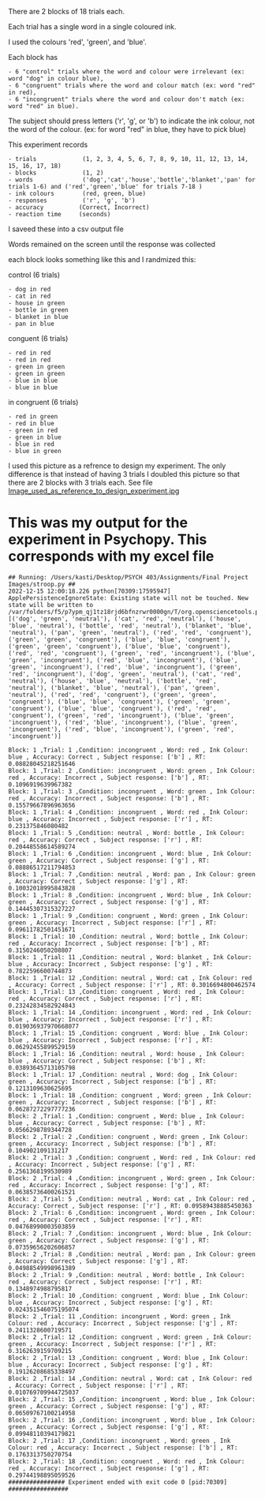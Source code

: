 There are 2 blocks of 18 trials each. 

Each trial has a single word in a single coloured ink.

I used the colours 'red', 'green', and 'blue'. 

Each block has 

    - 6 "control" trials where the word and colour were irrelevant (ex: word "dog" in colour blue), 
    - 6 "congruent" trials where the word and colour match (ex: word "red" in red), 
    - 6 "incongruent" trials where the word and colour don't match (ex: word "red" in blue).
    
The subject should press letters ('r', 'g', or 'b') to indicate the ink colour, not the word of the colour. (ex: for word "red" in blue, they have to pick blue) 

This experiment records 

    - trials             (1, 2, 3, 4, 5, 6, 7, 8, 9, 10, 11, 12, 13, 14, 15, 16, 17, 18)
    - blocks             (1, 2)
    - words              ('dog','cat','house','bottle','blanket','pan' for trials 1-6) and ('red','green','blue' for trials 7-18 )
    - ink colours        (red, green, blue)
    - responses          ('r', 'g', 'b')
    - accuracy          (Correct, Incorrect)
    - reaction time     (seconds)

I saveed these into a csv output file

Words remained on the screen until the response was collected

each block looks something like this and I randmized this:

control (6 trials)

    - dog in red
    - cat in red
    - house in green 
    - bottle in green
    - blanket in blue
    - pan in blue

conguent (6 trials)

    - red in red
    - red in red
    - green in green 
    - green in green
    - blue in blue
    - blue in blue

in congruent (6 trials)

    - red in green
    - red in blue
    - green in red 
    - green in blue
    - blue in red
    - blue in green

I used this picture as a refrence to design my experiment. The only difference is that instead of having 3 trials I doubled this picture so that there are 2 blocks with 3 trials each. 
See file [Image_used_as_reference_to_design_experiment.jpg](https://github.com/kp272/Computer-Programming-for-Psychology/blob/main/FINAL%20Project/Image_used_as_reference_to_design_experiment.jpg)



# This was my output for the experiment in Psychopy. This corresponds with my excel file

```
## Running: /Users/kasti/Desktop/PSYCH 403/Assignments/Final Project Images/stroop.py ##
2022-12-15 12:00:18.226 python[70309:17595947] ApplePersistenceIgnoreState: Existing state will not be touched. New state will be written to /var/folders/f5/p7ypm_qj1tz18rjd6bfnzrwr0000gn/T/org.opensciencetools.psychopy.savedState
[('dog', 'green', 'neutral'), ('cat', 'red', 'neutral'), ('house', 'blue', 'neutral'), ('bottle', 'red', 'neutral'), ('blanket', 'blue', 'neutral'), ('pan', 'green', 'neutral'), ('red', 'red', 'congruent'), ('green', 'green', 'congruent'), ('blue', 'blue', 'congruent'), ('green', 'green', 'congruent'), ('blue', 'blue', 'congruent'), ('red', 'red', 'congruent'), ('green', 'red', 'incongruent'), ('blue', 'green', 'incongruent'), ('red', 'blue', 'incongruent'), ('blue', 'green', 'incongruent'), ('red', 'blue', 'incongruent'), ('green', 'red', 'incongruent'), ('dog', 'green', 'neutral'), ('cat', 'red', 'neutral'), ('house', 'blue', 'neutral'), ('bottle', 'red', 'neutral'), ('blanket', 'blue', 'neutral'), ('pan', 'green', 'neutral'), ('red', 'red', 'congruent'), ('green', 'green', 'congruent'), ('blue', 'blue', 'congruent'), ('green', 'green', 'congruent'), ('blue', 'blue', 'congruent'), ('red', 'red', 'congruent'), ('green', 'red', 'incongruent'), ('blue', 'green', 'incongruent'), ('red', 'blue', 'incongruent'), ('blue', 'green', 'incongruent'), ('red', 'blue', 'incongruent'), ('green', 'red', 'incongruent')]

Block: 1 ,Trial: 1 ,Condition: incongruent , Word: red , Ink Colour: blue , Accuracy: Correct , Subject response: ['b'] , RT: 0.08828045218251646
Block: 1 ,Trial: 2 ,Condition: incongruent , Word: green , Ink Colour: red , Accuracy: Incorrect , Subject response: ['b'] , RT: 0.1096919639967382
Block: 1 ,Trial: 3 ,Condition: incongruent , Word: green , Ink Colour: red , Accuracy: Incorrect , Subject response: ['b'] , RT: 0.15579667896963656
Block: 1 ,Trial: 4 ,Condition: incongruent , Word: red , Ink Colour: blue , Accuracy: Incorrect , Subject response: ['r'] , RT: 0.231375846080482
Block: 1 ,Trial: 5 ,Condition: neutral , Word: bottle , Ink Colour: red , Accuracy: Correct , Subject response: ['r'] , RT: 0.20448558614589274
Block: 1 ,Trial: 6 ,Condition: incongruent , Word: blue , Ink Colour: green , Accuracy: Correct , Subject response: ['g'] , RT: 0.08886517211794853
Block: 1 ,Trial: 7 ,Condition: neutral , Word: pan , Ink Colour: green , Accuracy: Correct , Subject response: ['g'] , RT: 0.10032018995843828
Block: 1 ,Trial: 8 ,Condition: incongruent , Word: blue , Ink Colour: green , Accuracy: Correct , Subject response: ['g'] , RT: 0.14445307315327227
Block: 1 ,Trial: 9 ,Condition: congruent , Word: green , Ink Colour: green , Accuracy: Incorrect , Subject response: ['r'] , RT: 0.09611782501451671
Block: 1 ,Trial: 10 ,Condition: neutral , Word: bottle , Ink Colour: red , Accuracy: Incorrect , Subject response: ['b'] , RT: 0.3150246050208807
Block: 1 ,Trial: 11 ,Condition: neutral , Word: blanket , Ink Colour: blue , Accuracy: Incorrect , Subject response: ['g'] , RT: 0.7822596600744873
Block: 1 ,Trial: 12 ,Condition: neutral , Word: cat , Ink Colour: red , Accuracy: Correct , Subject response: ['r'] , RT: 0.3016694800462574
Block: 1 ,Trial: 13 ,Condition: congruent , Word: red , Ink Colour: red , Accuracy: Correct , Subject response: ['r'] , RT: 0.23242834582924843
Block: 1 ,Trial: 14 ,Condition: incongruent , Word: red , Ink Colour: blue , Accuracy: Incorrect , Subject response: ['r'] , RT: 0.019036937970668077
Block: 1 ,Trial: 15 ,Condition: congruent , Word: blue , Ink Colour: blue , Accuracy: Incorrect , Subject response: ['r'] , RT: 0.06292455899529159
Block: 1 ,Trial: 16 ,Condition: neutral , Word: house , Ink Colour: blue , Accuracy: Correct , Subject response: ['b'] , RT: 0.03893645713105798
Block: 1 ,Trial: 17 ,Condition: neutral , Word: dog , Ink Colour: green , Accuracy: Incorrect , Subject response: ['b'] , RT: 0.1213109630625695
Block: 1 ,Trial: 18 ,Condition: congruent , Word: green , Ink Colour: green , Accuracy: Incorrect , Subject response: ['b'] , RT: 0.06287272297777236
Block: 2 ,Trial: 1 ,Condition: congruent , Word: blue , Ink Colour: blue , Accuracy: Correct , Subject response: ['b'] , RT: 0.0566298789344728
Block: 2 ,Trial: 2 ,Condition: congruent , Word: green , Ink Colour: green , Accuracy: Incorrect , Subject response: ['b'] , RT: 0.104902109131217
Block: 2 ,Trial: 3 ,Condition: congruent , Word: red , Ink Colour: red , Accuracy: Incorrect , Subject response: ['g'] , RT: 0.2561368199530989
Block: 2 ,Trial: 4 ,Condition: incongruent , Word: green , Ink Colour: red , Accuracy: Incorrect , Subject response: ['g'] , RT: 0.06385736400261521
Block: 2 ,Trial: 5 ,Condition: neutral , Word: cat , Ink Colour: red , Accuracy: Correct , Subject response: ['r'] , RT: 0.09589438885450363
Block: 2 ,Trial: 6 ,Condition: incongruent , Word: green , Ink Colour: red , Accuracy: Correct , Subject response: ['r'] , RT: 0.04768990003503859
Block: 2 ,Trial: 7 ,Condition: incongruent , Word: blue , Ink Colour: green , Accuracy: Correct , Subject response: ['g'] , RT: 0.07359656202606857
Block: 2 ,Trial: 8 ,Condition: neutral , Word: pan , Ink Colour: green , Accuracy: Correct , Subject response: ['g'] , RT: 0.04988549998961389
Block: 2 ,Trial: 9 ,Condition: neutral , Word: bottle , Ink Colour: red , Accuracy: Correct , Subject response: ['r'] , RT: 0.1348974988795817
Block: 2 ,Trial: 10 ,Condition: congruent , Word: blue , Ink Colour: blue , Accuracy: Incorrect , Subject response: ['g'] , RT: 0.024351546075195074
Block: 2 ,Trial: 11 ,Condition: incongruent , Word: green , Ink Colour: red , Accuracy: Incorrect , Subject response: ['g'] , RT: 0.2411328600719571
Block: 2 ,Trial: 12 ,Condition: congruent , Word: green , Ink Colour: green , Accuracy: Incorrect , Subject response: ['r'] , RT: 0.3162639159709215
Block: 2 ,Trial: 13 ,Condition: congruent , Word: blue , Ink Colour: blue , Accuracy: Incorrect , Subject response: ['g'] , RT: 0.19126208685338497
Block: 2 ,Trial: 14 ,Condition: neutral , Word: cat , Ink Colour: red , Accuracy: Correct , Subject response: ['r'] , RT: 0.010769709944725037
Block: 2 ,Trial: 15 ,Condition: incongruent , Word: blue , Ink Colour: green , Accuracy: Correct , Subject response: ['g'] , RT: 0.06509767100214958
Block: 2 ,Trial: 16 ,Condition: incongruent , Word: blue , Ink Colour: green , Accuracy: Correct , Subject response: ['g'] , RT: 0.09948110394179821
Block: 2 ,Trial: 17 ,Condition: incongruent , Word: green , Ink Colour: red , Accuracy: Incorrect , Subject response: ['b'] , RT: 0.1763313750270754
Block: 2 ,Trial: 18 ,Condition: congruent , Word: red , Ink Colour: red , Accuracy: Incorrect , Subject response: ['g'] , RT: 0.29744198895059526
################ Experiment ended with exit code 0 [pid:70309] #################
```
